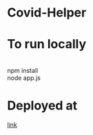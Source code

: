 # Covid-Helper

<h1>To run locally</h1>
<br>
npm install
<br>
node app.js

<h1>Deployed at</h1>
<a href="https://covid-helper.herokuapp.com/">link</a>
